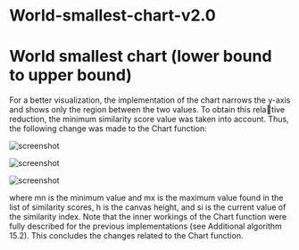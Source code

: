 # World-smallest-chart-v2.0

# World smallest chart (lower bound to upper bound)

For a better visualization, the implementation of the chart narrows
the y-axis and shows only the region between the two values. To obtain this relative reduction, the minimum similarity score value was taken into account. Thus,
the following change was made to the Chart function:


![screenshot](https://github.com/Gagniuc/World-smallest-js-chart-v2.0/blob/main/img/chart.png?raw=true)


![screenshot](https://github.com/Gagniuc/World-smallest-js-chart-v2.0/blob/main/img/x.png?raw=true)

![screenshot](https://github.com/Gagniuc/World-smallest-js-chart-v2.0/blob/main/img/ylu.png?raw=true)

where mn is the minimum value and mx is the maximum value found in the list of
similarity scores, h is the canvas height, and si is the current value of the similarity
index. Note that the inner workings of the Chart function were fully described for
the previous implementations (see Additional algorithm 15.2). This concludes the
changes related to the Chart function.

